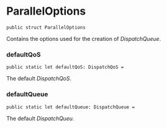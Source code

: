 # ParallelOptions
<pre class="highlight swift"><code><span class="kd">public</span> <span class="kd">struct</span> <span class="kt">ParallelOptions</span></code></pre>

<p>Contains the options used for the creation of <em>DispatchQueue</em>.</p>

### defaultQoS
<pre class="highlight swift"><code><span class="kd">public</span> <span class="kd">static</span> <span class="k">let</span> <span class="nv">defaultQoS</span><span class="p">:</span> <span class="kt">DispatchQoS</span> <span class="o">=</span></code></pre>

<p>The default <em>DispatchQoS</em>.</p>

### defaultQueue
<pre class="highlight swift"><code><span class="kd">public</span> <span class="kd">static</span> <span class="k">let</span> <span class="nv">defaultQueue</span><span class="p">:</span> <span class="kt">DispatchQueue</span> <span class="o">=</span></code></pre>

<p>The default <em>DispatchQueu</em>.</p>

